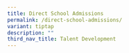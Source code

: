 ```yaml
---
title: Direct School Admissions
permalink: /direct-school-admissions/
variant: tiptap
description: ""
third_nav_title: Talent Development
---
```

